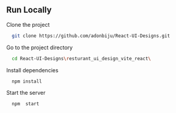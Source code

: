 ## Run Locally

Clone the project

```bash
  git clone https://github.com/adonbiju/React-UI-Designs.git
```

Go to the project directory

```bash
  cd React-UI-Designs\resturant_ui_design_vite_react\
```

Install dependencies

```bash
  npm install
```

Start the server

```bash
  npm  start